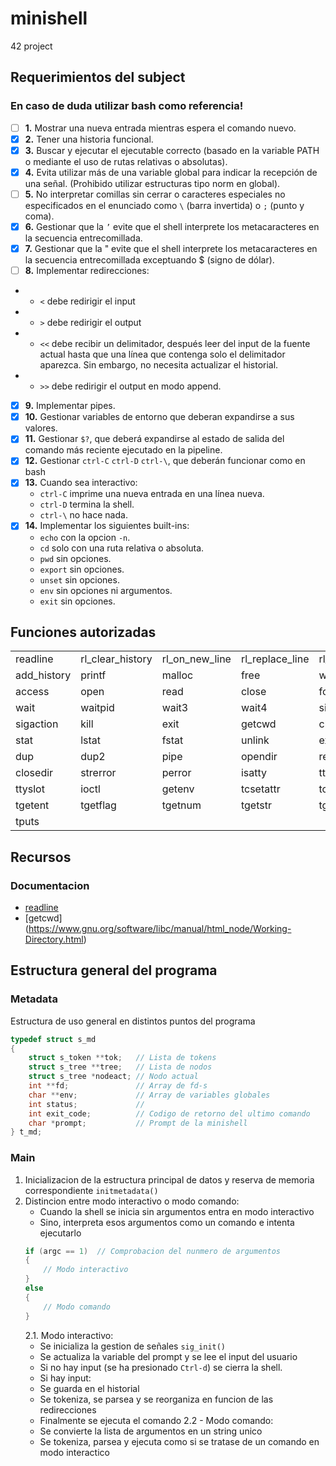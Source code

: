 # minishell
42 project

## Requerimientos del subject

### En caso de duda utilizar **bash** como referencia!

- [ ] **1.** Mostrar una nueva entrada mientras espera el comando nuevo.
- [x] **2.** Tener una historia funcional.
- [x] **3.** Buscar y ejecutar el ejecutable correcto (basado en la variable PATH o mediante el uso de rutas relativas o absolutas).
- [x] **4.** Evita utilizar más de una variable global para indicar la recepción de una señal. (Prohibido utilizar estructuras tipo norm en global).
- [ ] **5.** No interpretar comillas sin cerrar o caracteres especiales no especificados en el enunciado como `\` (barra invertida) o `;` (punto y coma).
- [x] **6.** Gestionar que la `’` evite que el shell interprete los metacaracteres en la secuencia entrecomillada.
- [x] **7.** Gestionar que la " evite que el shell interprete los metacaracteres en la secuencia entrecomillada exceptuando $ (signo de dólar).
- [ ] **8.** Implementar redirecciones:
- - `<` debe redirigir el input
- - `>` debe redirigir el output 
- - `<<` debe recibir un delimitador, después leer del input de la fuente actual hasta que una línea que contenga solo el delimitador aparezca. Sin embargo, no necesita actualizar el historial.
- - `>>` debe redirigir el output en modo append.
- [x] **9.** Implementar pipes.
- [x] **10.** Gestionar variables de entorno que deberan expandirse a sus valores.
- [x] **11.** Gestionar `$?`, que deberá expandirse al estado de salida del comando más reciente ejecutado en la pipeline.
- [x] **12.** Gestionar `ctrl-C` `ctrl-D` `ctrl-\`, que deberán funcionar como en bash
- [x] **13.** Cuando sea interactivo:
    - `ctrl-C` imprime una nueva entrada en una línea nueva.
    - `ctrl-D` termina la shell.
    - `ctrl-\` no hace nada.
- [x] **14.** Implementar los siguientes built-ins:
    - `echo` con la opcion `-n`.
    - `cd` solo con una ruta relativa o absoluta.
    - `pwd` sin opciones.
    - `export` sin opciones.
    - `unset` sin opciones.
    - `env` sin opciones ni argumentos.
    - `exit` sin opciones.
    

## Funciones autorizadas

|   |   |   |   |   |
|---|---|---|---|---|
| readline | rl_clear_history | rl_on_new_line | rl_replace_line | rl_redisplay | 
| add_history | printf | malloc | free | write | 
| access | open | read | close | fork | 
| wait | waitpid | wait3 | wait4 | signal | 
| sigaction | kill | exit | getcwd | chdir | 
| stat | lstat | fstat | unlink | execve | 
| dup | dup2 | pipe | opendir | readdir | 
| closedir | strerror | perror | isatty | ttyname | 
| ttyslot | ioctl | getenv | tcsetattr | tcgetattr | 
| tgetent | tgetflag | tgetnum | tgetstr | tgoto | 
| tputs | | | | |

## Recursos

### Documentacion
- [readline](https://web.mit.edu/gnu/doc/html/rlman_2.html)
- [getcwd] (https://www.gnu.org/software/libc/manual/html_node/Working-Directory.html)

## Estructura general del programa
### Metadata
Estructura de uso general en distintos puntos del programa
```c
typedef struct s_md
{
    struct s_token **tok;   // Lista de tokens
    struct s_tree **tree;   // Lista de nodos
    struct s_tree *nodeact; // Nodo actual
    int **fd;               // Array de fd-s
    char **env;             // Array de variables globales
    int	status;             // 
    int	exit_code;          // Codigo de retorno del ultimo comando
    char *prompt;           // Prompt de la minishell
} t_md;
``` 

### Main

1. Inicializacion de la estructura principal de datos y reserva de memoria correspondiente `initmetadata()`
2. Distincion entre modo interactivo o modo comando: 
    - Cuando la shell se inicia sin argumentos entra en modo interactivo
    - Sino, interpreta esos argumentos como un comando e intenta ejecutarlo
    ```C
    if (argc == 1)  // Comprobacion del nunmero de argumentos
    {
        // Modo interactivo 
    }
    else 
    {
        // Modo comando
    }
    ```
    2.1. Modo interactivo:
    - Se inicializa la gestion de señales `sig_init()`
    - Se actualiza la variable del prompt y se lee el input del usuario
    - Si no hay input (se ha presionado `Ctrl-d`) se cierra la shell.
    - Si hay input:
    - Se guarda en el historial
    - Se tokeniza, se parsea y se reorganiza en funcion de las redirecciones
    - Finalmente se ejecuta el comando
    2.2 - Modo comando:
    - Se convierte la lista de argumentos en un string unico
    - Se tokeniza, parsea y ejecuta como si se tratase de un comando en modo interactico

